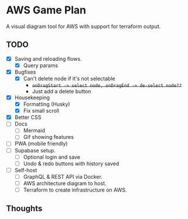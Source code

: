 # AWS Game Plan

A visual diagram tool for AWS with support for terraform output.

## TODO

-   [x] Saving and reloading flows.
    -   [x] Query params
-   [x] Bugfixes
    -   [x] Can't delete node if it's not selectable
        -   ~~`onDragStart -> select node, onDragEnd -> de-select node??`~~
        -   Just add a delete button
-   [x] Housekeeping
    -   [x] Formatting (Husky)
    -   [x] Fix small scroll
-   [x] Better CSS
-   [ ] Docs
    -   [ ] Mermaid
    -   [ ] Gif showing features
    <!--Completes MVP-->
-   [ ] PWA (mobile friendly)
-   [ ] Supabase setup.
    -   [ ] Optional login and save
    -   [ ] Undo & redo buttons with history saved
-   [ ] Self-host
    -   [ ] GraphQL & REST API via Docker.
    -   [ ] AWS architecture diagram to host.
    -   [ ] Terraform to create infrastructure on AWS.

## Thoughts
